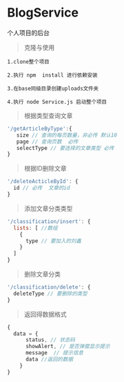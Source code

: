 # BlogService
个人项目的后台

> 克隆与使用

`1.clone整个项目`

`2.执行 npm  install 进行依赖安装`

`3.在base同级目录创建uploads文件夹`

`4.执行 node Service.js 启动整个项目`


> 根据类型查询文章
```javascript
'/getArticleByType':{
   size // 查询的每页数量，非必传 默认10
   page // 查询页数  必传
   selectType // 要选择的文章类型 必传
}
```
> 根据ID删除文章
```javascript
'/deleteActicleById': {
  id // 必传  文章的id
}
 ```

> 添加文章分类类型
```javascript
'/classification/insert': {
  lists: [ //数组
    {
      type // 要加入的刘鑫
    }
  ]
}
```
> 删除文章分类
```javascript
'/classification/delete': {
  deleteType // 要删除的类型
}
```
> 返回得数据格式
```javascript
{
  data = {
      status, // 状态码
      showAlert, // 是否弹窗显示提示
      message  // 提示信息
      data //返回的数据
    }
}
```


